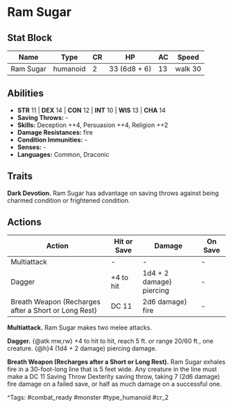 # Ram Sugar

## Stat Block

| Name | Type | CR | HP | AC | Speed |
|------|------|----|----|----|-------|
| Ram Sugar | humanoid | 2 | 33 (6d8 + 6) | 13 | walk 30 |

## Abilities

- **STR** 11 | **DEX** 14 | **CON** 12 | **INT** 10 | **WIS** 13 | **CHA** 14
- **Saving Throws:** -  
- **Skills:** Deception ++4, Persuasion ++4, Religion ++2  
- **Damage Resistances:** fire  
- **Condition Immunities:** -  
- **Senses:** -  
- **Languages:** Common, Draconic

## Traits

**Dark Devotion.** Ram Sugar has advantage on saving throws against being charmed condition or frightened condition.


## Actions

| Action | Hit or Save | Damage | On Save |
|--------|--------------|--------|----------|
| Multiattack | - | - | - |
| Dagger | +4 to hit | 1d4 + 2 damage) piercing | - |
| Breath Weapon (Recharges after a Short or Long Rest) | DC 11 | 2d6 damage) fire | - |

**Multiattack.** Ram Sugar makes two melee attacks.

**Dagger.** {@atk mw,rw} +4 to hit to hit, reach 5 ft. or range 20/60 ft., one creature. {@h}4 (1d4 + 2 damage) piercing damage.

**Breath Weapon (Recharges after a Short or Long Rest).** Ram Sugar exhales fire in a 30-foot-long line that is 5 feet wide. Any creature in the line must make a DC 11 Saving Throw Dexterity saving throw, taking 7 (2d6 damage) fire damage on a failed save, or half as much damage on a successful one.


^Tags: #combat_ready #monster #type_humanoid #cr_2